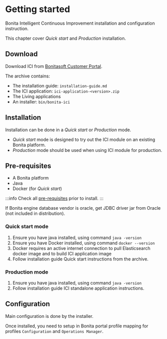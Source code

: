 # Getting started

Bonita Intelligent Continuous Improvement installation and configuration instruction. 

This chapter cover *Quick start* and *Production* installation.

## Download

Download ICI from [Bonitasoft Customer Portal](https://customer.bonitasoft.com/).

The archive contains:
* The installation guide: `installation-guide.md`
* The ICI application: `ici-application-<version>.zip`
* The Living applications
* An installer: `bin/bonita-ici`

## Installation

Installation can be done in a *Quick start* or *Production* mode. 
 
* *Quick start* mode is designed to try out the ICI module on an existing Bonita platform.
* *Production* mode should be used when using ICI module for production.

## Pre-requisites

* A Bonita platform
* Java
* Docker (for *Quick start*)

:::info
Check all [pre-requisites](./prerequisites.md) prior to install.
:::

If Bonita engine database vendor is oracle, get JDBC driver jar from Oracle (not included in distribution).

### Quick start mode

1. Ensure you have java installed, using command `java -version`
2. Ensure you have Docker installed, using command `docker --version`
3. Docker requires an active internet connection to pull Elasticsearch docker image and to build ICI application image
4. Follow installation guide Quick start instructions from the archive.

### Production mode

1. Ensure you have java installed, using command `java -version`
2. Follow installation guide ICI standalone application instructions.

## Configuration

Main configuration is done by the installer. 

Once installed, you need to setup in Bonita portal profile mapping for 
profiles `Configuration` and `Operations Manager`.
 


